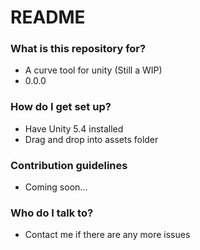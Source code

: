 # README #

### What is this repository for? ###

* A curve tool for unity (Still a WIP)
* 0.0.0

### How do I get set up? ###

* Have Unity 5.4 installed 
* Drag and drop into assets folder 

### Contribution guidelines ###

* Coming soon...

### Who do I talk to? ###

* Contact me if there are any more issues
